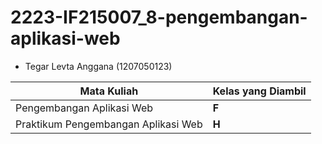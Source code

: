 # 2223-IF215007_8-pengembangan-aplikasi-web

- Tegar Levta Anggana (1207050123)

|Mata Kuliah|Kelas yang Diambil|
|--|--|
|Pengembangan Aplikasi Web|**F**|
|Praktikum Pengembangan Aplikasi Web|**H**|
